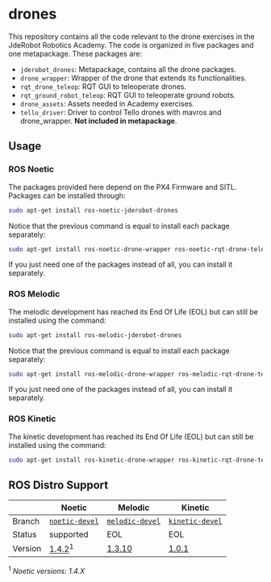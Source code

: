 # drones

This repository contains all the code relevant to the drone exercises in the JdeRobot Robotics Academy. The code is organized in five packages and one metapackage. These packages are:
- `jderobot_drones`: Metapackage, contains all the drone packages.
- `drone_wrapper`: Wrapper of the drone that extends its functionalities.
- `rqt_drone_teleop`: RQT GUI to teleoperate drones.
- `rqt_ground_robot_teleop`: RQT GUI to teleoperate ground robots.
- `drone_assets`: Assets needed in Academy exercises.
- `tello_driver`: Driver to control Tello drones with mavros and drone_wrapper. **Not included in metapackage**.

## Usage

### ROS Noetic

The packages provided here depend on the PX4 Firmware and SITL. Packages can be installed through:
```bash
sudo apt-get install ros-noetic-jderobot-drones
```

Notice that the previous command is equal to install each package separately:
```bash
sudo apt-get install ros-noetic-drone-wrapper ros-noetic-rqt-drone-teleop ros-noetic-rqt-ground-robot-teleop
```
If you just need one of the packages instead of all, you can install it separately.

### ROS Melodic

The melodic development has reached its End Of Life (EOL) but can still be installed using the command:
```bash
sudo apt-get install ros-melodic-jderobot-drones
```

Notice that the previous command is equal to install each package separately:
```bash
sudo apt-get install ros-melodic-drone-wrapper ros-melodic-rqt-drone-teleop ros-melodic-rqt-ground-robot-teleop
```
If you just need one of the packages instead of all, you can install it separately.

### ROS Kinetic

The kinetic development has reached its End Of Life (EOL) but can still be installed using the command:

```bash
sudo apt-get install ros-kinetic-drone-wrapper ros-kinetic-rqt-drone-teleop
```

## ROS Distro Support

|         | Noetic | Melodic | Kinetic |
| ------- | ------ | ------- | ------- |
| Branch  | [`noetic-devel`](https://github.com/JdeRobot/drones/tree/noetic-devel) | [`melodic-devel`](https://github.com/JdeRobot/drones/tree/melodic-devel) | [`kinetic-devel`](https://github.com/JdeRobot/drones/tree/kinetic-devel)
| Status  | supported | EOL | EOL |
| Version | [1.4.2](http://repositories.ros.org/status_page/ros_noetic_default.html?q=jderobot_drones)<sup>1</sup> | [1.3.10](http://repositories.ros.org/status_page/ros_melodic_default.html?q=jderobot_drones) | [1.0.1](http://repositories.ros.org/status_page/ros_kinetic_default.html?q=jderobot_drones)

<sup>1</sup> _Noetic versions: 1.4.X_
